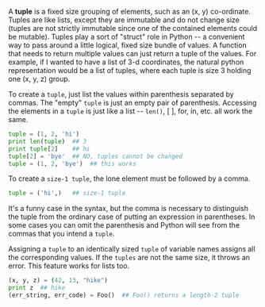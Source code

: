 A **tuple** is a fixed size grouping of elements, such as an (x, y) co-ordinate. Tuples are like lists, except they are immutable and do not change size (tuples are not strictly immutable since one of the contained elements could be mutable). Tuples play a sort of "struct" role in Python -- a convenient way to pass around a little logical, fixed size bundle of values. A function that needs to return multiple values can just return a tuple of the values. For example, if I wanted to have a list of 3-d coordinates, the natural python representation would be a list of tuples, where each tuple is size 3 holding one (x, y, z) group.

To create a `tuple`, just list the values within parenthesis separated by commas. The "empty" `tuple` is just an empty pair of parenthesis. Accessing the elements in a `tuple` is just like a list -- `len()`, [ ], for, in, etc. all work the same.
    
```python    
tuple = (1, 2, 'hi')
print len(tuple)  ## 3
print tuple[2]    ## hi
tuple[2] = 'bye'  ## NO, tuples cannot be changed
tuple = (1, 2, 'bye')  ## this works
```
To create a `size-1 tuple`, the lone element must be followed by a comma.
    
``` python   
tuple = ('hi',)   ## size-1 tuple
```

It's a funny case in the syntax, but the comma is necessary to distinguish the tuple from the ordinary case of putting an expression in parentheses. In some cases you can omit the parenthesis and Python will see from the commas that you intend a `tuple`.

Assigning a `tuple` to an identically sized `tuple` of variable names assigns all the corresponding values. If the `tuples` are not the same size, it throws an error. This feature works for lists too.
    
```python    
(x, y, z) = (42, 13, "hike")
print z  ## hike
(err_string, err_code) = Foo()  ## Foo() returns a length-2 tuple
```
